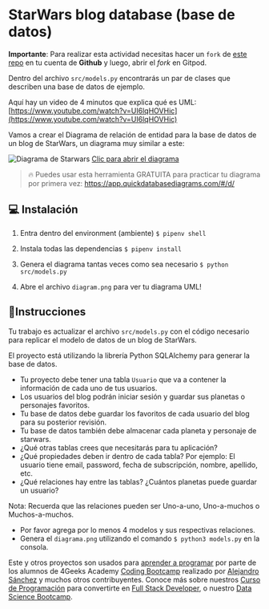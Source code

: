 <!--hide-->
# StarWars blog database (base de datos)
<!--endhide-->

**Importante**: Para realizar esta actividad necesitas hacer un `fork` de [este repo](https://github.com/breatheco-de/exercise-starwars-data-modeling) en tu cuenta de **Github** y luego, abrir el *fork* en Gitpod.

Dentro del archivo `src/models.py` encontrarás un par de clases que describen una base de datos de ejemplo.

Aquí hay un video de 4 minutos que explica qué es UML: [https://www.youtube.com/watch?v=UI6lqHOVHic](https://www.youtube.com/watch?v=UI6lqHOVHic)

Vamos a crear el Diagrama de relación de entidad para la base de datos de un blog de StarWars, un diagrama muy similar a este:

![Diagrama de Starwars](https://github.com/breatheco-de/exercise-starwars-data-modeling/blob/master/assets/example.png?raw=true)
[Clic para abrir el diagrama](https://app.quickdatabasediagrams.com/#/d/LxNXQZ)

> 🔥 Puedes usar esta herramienta GRATUITA para practicar tu diagrama por primera vez: https://app.quickdatabasediagrams.com/#/d/

## 💻 Instalación

1. Entra dentro del environment (ambiente) `$ pipenv shell`

2. Instala todas las dependencias `$ pipenv install`

3. Genera el diagrama tantas veces como sea necesario `$ python src/models.py`

4. Abre el archivo `diagram.png` para ver tu diagrama UML!


## 📝Instrucciones

Tu trabajo es actualizar el archivo `src/models.py` con el código necesario para replicar el modelo de datos de un blog de StarWars.

El proyecto está utilizando la librería Python SQLAlchemy para generar la base de datos.

- Tu proyecto debe tener una tabla `Usuario` que va a contener la información de cada uno de tus usuarios.
- Los usuarios del blog podrán iniciar sesión y guardar sus planetas o personajes favoritos.
- Tu base de datos debe guardar los favoritos de cada usuario del blog para su posterior revisión.
- Tu base de datos también debe almacenar cada planeta y personaje de starwars.
- ¿Qué otras tablas crees que necesitarás para tu aplicación?
- ¿Qué propiedades deben ir dentro de cada tabla? Por ejemplo: El usuario tiene email, password, fecha de subscripción, nombre, apellido, etc.
- ¿Qué relaciones hay entre las tablas? ¿Cuántos planetas puede guardar un usuario?
   
Nota: Recuerda que las relaciones pueden ser Uno-a-uno, Uno-a-muchos o Muchos-a-muchos.

- Por favor agrega por lo menos 4 modelos y sus respectivas relaciones.
- Genera el `diagrama.png` utilizando el comando `$ python3 models.py` en la consola.

Este y otros proyectos son usados para [aprender a programar](https://4geeksacademy.com/es/aprender-a-programar/aprender-a-programar-desde-cero) por parte de los alumnos de 4Geeks Academy [Coding Bootcamp](https://4geeksacademy.com/us/coding-bootcamp) realizado por [Alejandro Sánchez](https://twitter.com/alesanchezr) y muchos otros contribuyentes. Conoce más sobre nuestros [Curso de Programación](https://4geeksacademy.com/es/curso-de-programacion-desde-cero?lang=es) para convertirte en [Full Stack Developer](https://4geeksacademy.com/es/coding-bootcamps/desarrollador-full-stack/?lang=es), o nuestro [Data Science Bootcamp](https://4geeksacademy.com/es/coding-bootcamps/curso-datascience-machine-learning).

